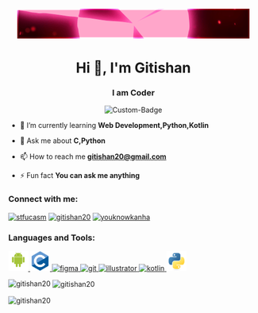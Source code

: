 <p align="center">
<img alt="my banner" src="standard (1).gif"/> 
</p>

<h1 align="center">Hi 👋, I'm Gitishan</h1>
<h3 align="center">I am Coder</h3>
<p align="center">
  <img src="https://img.shields.io/badge/Co--Founder%2FLead-CodeHolic's%20Point-orange"  alt="Custom-Badge"/><br/>
</p>

- 🌱 I’m currently learning **Web Development,Python,Kotlin**

- 💬 Ask me about **C,Python**

- 📫 How to reach me **gitishan20@gmail.com**

- ⚡ Fun fact **You can ask me anything**

<h3 align="left">Connect with me:</h3>
<p align="left">
<a href="https://twitter.com/stfucasm" target="blank"><img align="center" src="https://raw.githubusercontent.com/rahuldkjain/github-profile-readme-generator/master/src/images/icons/Social/twitter.svg" alt="stfucasm" height="30" width="40" /></a>
<a href="https://linkedin.com/in/gitishan20" target="blank"><img align="center" src="https://raw.githubusercontent.com/rahuldkjain/github-profile-readme-generator/master/src/images/icons/Social/linked-in-alt.svg" alt="gitishan20" height="30" width="40" /></a>
<a href="https://instagram.com/youknowkanha" target="blank"><img align="center" src="https://raw.githubusercontent.com/rahuldkjain/github-profile-readme-generator/master/src/images/icons/Social/instagram.svg" alt="youknowkanha" height="30" width="40" /></a>
</p>

<h3 align="left">Languages and Tools:</h3>
<p align="left"> <a href="https://developer.android.com" target="_blank" rel="noreferrer"> <img src="https://raw.githubusercontent.com/devicons/devicon/master/icons/android/android-original-wordmark.svg" alt="android" width="40" height="40"/> </a> <a href="https://www.cprogramming.com/" target="_blank" rel="noreferrer"> <img src="https://raw.githubusercontent.com/devicons/devicon/master/icons/c/c-original.svg" alt="c" width="40" height="40"/> </a> <a href="https://www.figma.com/" target="_blank" rel="noreferrer"> <img src="https://www.vectorlogo.zone/logos/figma/figma-icon.svg" alt="figma" width="40" height="40"/> </a> <a href="https://git-scm.com/" target="_blank" rel="noreferrer"> <img src="https://www.vectorlogo.zone/logos/git-scm/git-scm-icon.svg" alt="git" width="40" height="40"/> </a> <a href="https://www.adobe.com/in/products/illustrator.html" target="_blank" rel="noreferrer"> <img src="https://www.vectorlogo.zone/logos/adobe_illustrator/adobe_illustrator-icon.svg" alt="illustrator" width="40" height="40"/> </a> <a href="https://kotlinlang.org" target="_blank" rel="noreferrer"> <img src="https://www.vectorlogo.zone/logos/kotlinlang/kotlinlang-icon.svg" alt="kotlin" width="40" height="40"/> </a> <a href="https://www.python.org" target="_blank" rel="noreferrer"> <img src="https://raw.githubusercontent.com/devicons/devicon/master/icons/python/python-original.svg" alt="python" width="40" height="40"/> </a> </p>

<p><img align="left" src="https://github-readme-stats.vercel.app/api/top-langs?username=gitishan20&show_icons=true&locale=en&layout=compact" alt="gitishan20" /></p>

<p>&nbsp;<img align="center" src="https://github-readme-stats.vercel.app/api?username=gitishan20&show_icons=true&locale=en" alt="gitishan20" /></p>

<p><img align="center" src="https://github-readme-streak-stats.herokuapp.com/?user=gitishan20&" alt="gitishan20" /></p>
